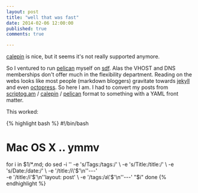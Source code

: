 ```yaml
---
layout: post
title: "well that was fast"
date: 2014-02-06 12:00:00
published: true
comments: true

---
```


[calepin](http://calepin.co/) is nice, but it seems it's not really supported anymore.

So I ventured to run [pelican][1] myself on [sdf](http://sdf.org/). Alas the VHOST and DNS memberships don't offer much in the flexibility department. Reading on the webs looks like most people (markdown bloggers) gravitate towards [jekyll](jekyllrb.com) and even [octopress](octopress.org). So here I am. I had to convert my posts from [scriptog.am](http://scriptogr.am) / [calepin](http://calepin.co/) / [pelican][1] format to something with a YAML front matter.

This worked:

{% highlight bash %}
#!/bin/bash
# Mac OS X .. ymmv
for i in $1/*.md; do
    sed -i '' -e 's/Tags:/tags:/' \
    -e 's/Title:/title:/' \
    -e 's/Date:/date:/' \
    -e '/title:/i\'$'\n''---' \
    -e '/title:/i\'$'\n''layout: post' \
    -e '/tags:/a\'$'\n''---' "$i"
done
{% endhighlight %}

[1]: http://pelican.readthedocs.org/
